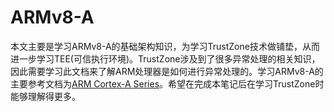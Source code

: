 # ARMv8-A
本文主要是学习ARMv8-A的基础架构知识，为学习TrustZone技术做铺垫，从而进一步学习TEE(可信执行环境)。TrustZone涉及到了很多异常处理的相关知识，因此需要学习此文档来了解ARM处理器是如何进行异常处理的。学习ARMv8-A的主要参考文档为[ARM Cortex-A Series](https://cs140e.sergio.bz/docs/ARMv8-A-Programmer-Guide.pdf)。希望在完成本笔记后在学习TrustZone时能够理解得更多。

